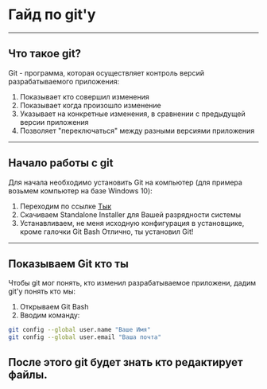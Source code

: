 # Гайд по git'у
---
## Что такое git?
Git - программа, которая осуществляет контроль версий разрабатываемого приложения:</br>
1. Показывает кто совершил изменения 
2. Показывает когда произошло изменение
3. Указывает на конкретные изменения, в сравнении с предыдущей версии приложения
4. Позволяет "переключаться" между разными версиями приложения
---
## Начало работы с git
Для начала необходимо установить Git на компьютер (для примера возьмем компьютер на базе Windows 10):
1. Переходим по ссылке [Тык](https://git-scm.com/download/win)
2. Скачиваем Standalone Installer для Вашей разрядности системы
3. Устанавливаем, не меня исходную конфигурация в установщике, кроме галочки Git Bash
Отлично, ты установил Git!
---
## Показываем Git кто ты
Чтобы git мог понять, кто изменил разрабатываемое приложени, дадим git'у понять кто мы:
1. Открываем Git Bash
2. Вводим команду: 
```bash
git config --global user.name "Ваше Имя"
git config --global user.email "Ваша почта"
```
После этого git будет знать кто редактирует файлы.
---